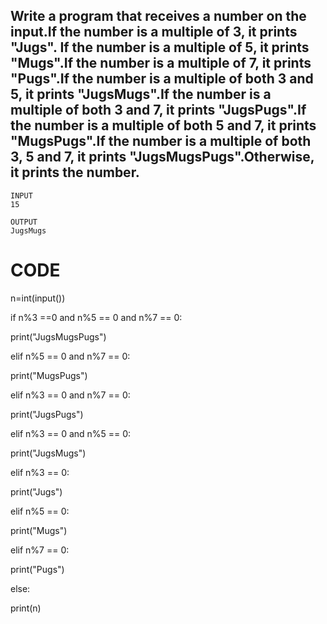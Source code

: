## Write a program that receives a number on the input.If the number is a multiple of 3, it prints "Jugs". If the number is a multiple of 5, it prints "Mugs".If the number is a multiple of 7, it prints "Pugs".If the number is a multiple of both 3 and 5, it prints "JugsMugs".If the number is a multiple of both 3 and 7, it prints "JugsPugs".If the number is a multiple of both 5 and 7, it prints "MugsPugs".If the number is a multiple of both 3, 5 and 7, it prints "JugsMugsPugs".Otherwise, it prints the number.
```
INPUT 
15

OUTPUT
JugsMugs
```
# CODE

n=int(input())

if n%3 ==0 and n%5 == 0 and n%7 == 0: 
  
  print("JugsMugsPugs")

elif n%5 == 0 and n%7 == 0:
  
  print("MugsPugs")

elif n%3 == 0 and n%7 == 0:
  
  print("JugsPugs")

elif n%3 == 0 and n%5 == 0:
  
  print("JugsMugs")

elif n%3 == 0:
  
  print("Jugs")

elif n%5 == 0:
  
  print("Mugs")

elif n%7 == 0:
  
  print("Pugs")

else:
 
 print(n)
